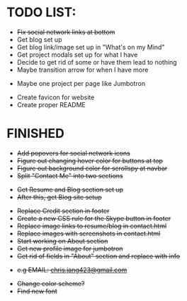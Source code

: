 # TODO LIST:

+ ~~Fix social network links at bottom~~
+ Get blog set up
+ Get blog link/image set up in "What's on my Mind"
+ Get project modals set up for what I have
+ Decide to get rid of some or have them lead to nothing
+ Maybe transition arrow for when I have more
 - Maybe one project per page like Jumbotron
+ Create favicon for website
+ Create proper README

# FINISHED
+ ~~Add popovers for social network icons~~
+ ~~Figure out changing hover color for buttons at top~~
+ ~~Figure out background color for scrollspy at navbar~~
+ ~~Split "Contact Me" into two sections~~
 - ~~Get Resume and Blog section set up~~
 - ~~After this, get Blog site setup~~
+ ~~Replace Credit section in footer~~
+ ~~Create a new CSS rule for the Skype button in footer~~
+ ~~Replace image links to resume/blog in contact.html~~
+ ~~Replace images with screenshots in contact.html~~
+ ~~Start working on About section~~
+ ~~Get new profile image for jumbotron~~
+ ~~Get rid of fields in "About" section and replace with info~~
 - ~~e.g EMAIL: chris.jang423@gmail.com~~
+ ~~Change color scheme?~~
+ ~~Find new font~~
